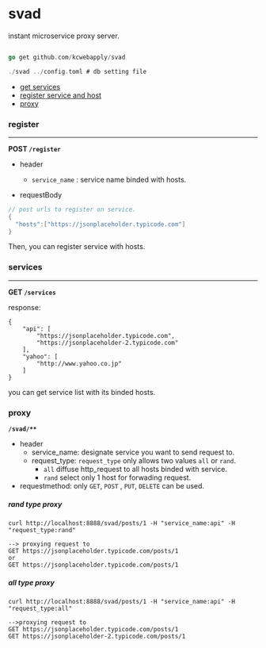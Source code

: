 # svad

instant microservice proxy server.


```go

go get github.com/kcwebapply/svad

./svad ../config.toml # db setting file

```

- [get services](#services)
- [register service and host](#register)
- [proxy](#proxy)


### register
----
**POST `/register`** 

- header
  - `service_name` : service name binded with hosts.

- requestBody
```java
// post urls to register on service.
{
  "hosts":["https://jsonplaceholder.typicode.com"]
}
```

Then, you can register service with hosts. 

### services
----
**GET `/services`**

response:
```
{
    "api": [
        "https://jsonplaceholder.typicode.com",
        "https://jsonplaceholder-2.typicode.com"
    ],
    "yahoo": [
        "http://www.yahoo.co.jp"
    ]
}
```

you can get service list with its binded hosts.



### proxy

**`/svad/**`**

- header
  - service_name: designate service you want to send request to.
  - request_type: `request_type` only allows two values `all` or `rand`.
    - `all` diffuse http_request to all hosts binded with service.
    - `rand` select only 1 host for forwading request.
- requestmethod: only `GET`, `POST` , `PUT`, `DELETE` can be used.

##### rand type proxy
```shell
curl http://localhost:8888/svad/posts/1 -H "service_name:api" -H "request_type:rand"

--> proxying request to 
GET https://jsonplaceholder.typicode.com/posts/1
or 
GET https://jsonplaceholder.typicode.com/posts/1
```

##### all type proxy
```shell
curl http://localhost:8888/svad/posts/1 -H "service_name:api" -H "request_type:all"

-->proxying request to 
GET https://jsonplaceholder.typicode.com/posts/1
GET https://jsonplaceholder-2.typicode.com/posts/1
```



